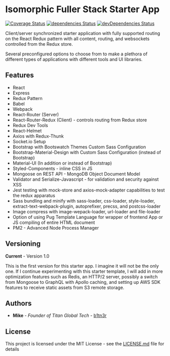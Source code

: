 # Isomorphic Fuller Stack Starter App


[comment]: <[![Build Status](https://travis-ci.org/b1tn3r/fuller-stack-boilerplate.svg?branch=master)](https://travis-ci.org/b1tn3r/fuller-stack-starter-app)>
[![Coverage Status](https://img.shields.io/coveralls/b1tn3r/fuller-stack-starter-app.svg?style=flat-square)](https://coveralls.io/github/b1tn3r/fuller-stack-starter-app?branch=master)
[![dependencies Status](https://david-dm.org/b1tn3r/fuller-stack-starter-app/status.svg)](https://david-dm.org/b1tn3r/fuller-stack-starter-app)
[![devDependencies Status](https://david-dm.org/b1tn3r/fuller-stack-starter-app/dev-status.svg)](https://david-dm.org/b1tn3r/fuller-stack-starter-app?type=dev)


Client/server synchronized starter application with fully supported routing on the React Redux pattern with all content, routing, and websockets controlled from the Redux store.

Several preconfigured options to choose from to make a plethora of different types of applications with different tools and UI libraries.

## Features

* React
* Express
* Redux Pattern
* Babel
* Webpack
* React-Router (Server)
* React-Router-Redux (Client) - controls routing from Redux store
* Redux Dev Tools
* React-Helmet
* Axios with Redux-Thunk
* Socket.io Setup
* Bootstrap with Bootswatch Themes Custom Sass Configuration
* Bootstrap-Material-Design with Custom Sass Configuration (instead of Bootstrap)
* Material-UI (In addition or instead of Bootstrap)
* Styled-Components - inline CSS in JS
* Mongoose on REST API - MongoDB Object Document Model
* Validator and Serialize-Javascript - for validation and security against XSS
* Jest testing with mock-store and axios-mock-adapter capabilities to test the redux apparatus
* Sass bundling and minify with sass-loader, css-loader, style-loader, extract-text-webpack-plugin, autoprefixer, precss, and postcss-loader
* Image compress with image-wepack-loader, url-loader and file-loader
* Option of using Pug Template Language for wrapper of frontend App or JS compiling of entire HTML document
* PM2 - Advanced Node Process Manager


## Versioning

**Current** - Version 1.0

This is the first version for this starter app. I imagine it will not be the only one. If I continue experimenting with this starter template, I will add in more optimization features such as Redis, an HTTP/2 server, possibly a switch from Mongoose to GraphQL with Apollo caching, and setting up AWS SDK features to receive static assets from S3 remote storage.


## Authors

* **Mike** - *Founder of Titan Global Tech* - [b1tn3r](https://github.com/b1tn3r)


## License

This project is licensed under the MIT License - see the [LICENSE.md](LICENSE.md) file for details


